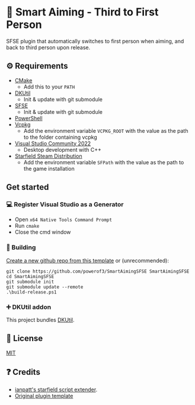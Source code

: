 # 📑 Smart Aiming - Third to First Person
SFSE plugin that automatically switches to first person when aiming, and back to third person upon release.

## ⚙ Requirements

- [CMake](https://cmake.org/)
  - Add this to your `PATH`
- [DKUtil](https://github.com/gottyduke/DKUtil)
  - Init & update with git submodule
- [SFSE](https://github.com/ianpatt/sfse)
  - Init & update with git submodule
- [PowerShell](https://github.com/PowerShell/PowerShell/releases/latest)
- [Vcpkg](https://github.com/microsoft/vcpkg)
  - Add the environment variable `VCPKG_ROOT` with the value as the path to the folder containing vcpkg
- [Visual Studio Community 2022](https://visualstudio.microsoft.com/)
  - Desktop development with C++
- [Starfield Steam Distribution](#-deployment)
  - Add the environment variable `SFPath` with the value as the path to the game installation
  
## Get started

### 💻 Register Visual Studio as a Generator

- Open `x64 Native Tools Command Prompt`
- Run `cmake`
- Close the cmd window

### 🔨 Building

[Create a new github repo from this template](https://github.com/new?template_name=SF_PluginTemplate&template_owner=gottyduke) or (unrecommended): 
```
git clone https://github.com/powerof3/SmartAimingSFSE SmartAimingSFSE
cd SmartAimingSFSE
git submodule init
git submodule update --remote
.\build-release.ps1
```

### ➕ DKUtil addon

This project bundles [DKUtil](https://github.com/gottyduke/DKUtil).

## 📖 License

[MIT](LICENSE)

## ❓ Credits

- [ianpatt's starfield script extender](https://github.com/ianpatt/sfse).
- [Original plugin template](https://github.com/gottyduke/PluginTemplate)